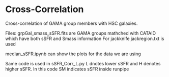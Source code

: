 # Cross-Correlation
Cross-correlation of GAMA group members with HSC galaxies.

Files: grpGal_smass_sSFR.fits are GAMA groups mathched with CATAID which have both sSFR and Smass information
For jackknife jackregion.txt is used

median_sSFR.ipynb can show the plots for the data we are using 

Same code is used in sSFR_Corr_L.py   L dnotes lower sSFR and H denotes higher sSFR. In this code SM indicates sSFR inside runpipe

